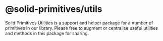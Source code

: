 # @solid-primitives/utils

Solid Primitives Utilities is a support and helper package for a number of primitives in our library. Please free to augment or centralise useful utilities and methods in this package for sharing.
